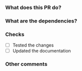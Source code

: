 ### What does this PR do?

<!-- Describe what exactly is done in this Pull Request. Be specific. -->

### What are the dependencies?

<!-- If there are dependencies with other Pull Requests or issues, please link them here. -->

### Checks

- [ ] Tested the changes
- [ ] Updated the documentation

### Other comments

<!-- If there's anything else you'd like to add, write it here. -->
